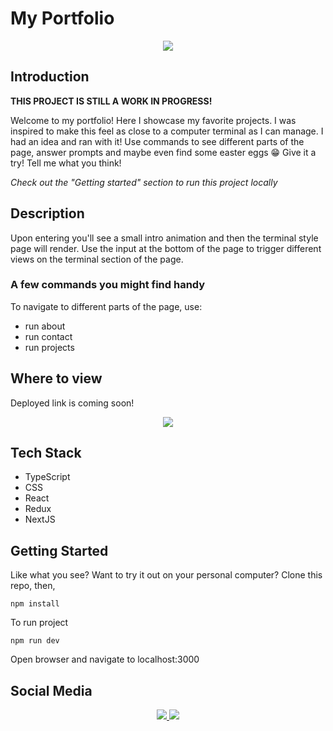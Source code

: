 # My Portfolio

<p align="center">
    <a href="https://github.com/nbuendia">
        <img src="https://img.shields.io/badge/Author-Nicole%20Buendia-green?style=for-the-badge&labelColor=grey">
    </a>
<p>

## Introduction

**THIS PROJECT IS STILL A WORK IN PROGRESS!**

Welcome to my portfolio! Here I showcase my favorite projects. I was inspired to make this feel as close to a computer terminal as I can manage. I had an idea and ran with it!
Use commands to see different parts of the page, answer prompts and maybe even find some easter eggs 😁
Give it a try! Tell me what you think!

_Check out the "Getting started" section to run this project locally_

## Description

Upon entering you'll see a small intro animation and then the terminal style page will render. Use the input at the bottom of the page to trigger different views on the terminal section of the page.

### A few commands you might find handy
To navigate to different parts of the page, use:
- run about
- run contact
- run projects

## Where to view

Deployed link is coming soon!

<p align='center'>
    <a target="_blank" rel="noopener" href="https://github.com/nbuendia/maldias-portfolio">
        <img src="https://img.shields.io/badge/COMING%20SOON-white?style=plastic&logo=airplayvideo&labelColor=red">
    </a>
</p>

## Tech Stack

- TypeScript
- CSS
- React
- Redux
- NextJS

## Getting Started

Like what you see? Want to try it out on your personal computer?
Clone this repo, then,

```
npm install
```

To run project

```
npm run dev
```

Open browser and navigate to localhost:3000

## Social Media

<p align="center">
    <a href="https://github.com/nbuendia">
        <img src="https://img.shields.io/badge/GitHub-grey?style=plastic&logo=github&labelColor=grey">
    </a>
    <a href="https://www.linkedin.com/in/nicole-buendia/">
        <img src="https://img.shields.io/badge/LinkedIn-blue?style=plastic&logo=linkedin&labelColor=blue">
    </a>
</p
